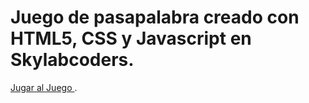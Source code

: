 # Juego de pasapalabra creado con HTML5, CSS y Javascript en Skylabcoders.

<a href="https://doboapps.github.io/pasalabra/">Jugar al Juego </a>.

